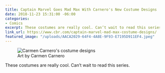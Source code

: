 ```yaml
---
title: Captain Marvel Goes Mad Max With Carnero's New Costume Designs
date: 2018-11-23 15:31:00 -06:00
categories:
- Comics
excerpt: These costumes are really cool. Can’t wait to read this series.
link_url: https://www.cbr.com/captain-marvel-mad-max-costume-designs/
featured_image: "/uploads/AACA2029-64F4-4A8E-9F93-E7195D911EF4.jpeg"
---
```


<figure class="reg">
  <img src="/uploads/AACA2029-64F4-4A8E-9F93-E7195D911EF4.jpeg" alt="Carmen Carnero's costume designs">
<figcaption>Art by Carmen Carnero</figcaption>
</figure>

These costumes are really cool. Can’t wait to read this series.
